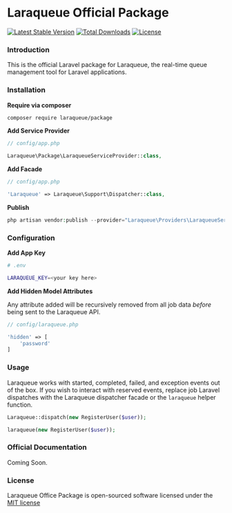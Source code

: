# Laraqueue Official Package

[![Latest Stable Version](https://poser.pugx.org/laraqueue/package/version)](https://packagist.org/packages/laraqueue/package)
[![Total Downloads](https://poser.pugx.org/laraqueue/package/downloads)](https://packagist.org/packages/laraqueue/package)
[![License](https://poser.pugx.org/laraqueue/package/license)](https://packagist.org/packages/laraqueue/package)

### Introduction

This is the official Laravel package for Laraqueue, the real-time queue management tool for Laravel applications.

### Installation

**Require via composer**
```bash
composer require laraqueue/package
```

**Add Service Provider**
```php
// config/app.php

Laraqueue\Package\LaraqueueServiceProvider::class,
```

**Add Facade**
```php
// config/app.php

'Laraqueue' => Laraqueue\Support\Dispatcher::class,
```

**Publish**
```php
php artisan vendor:publish --provider="Laraqueue\Providers\LaraqueueServiceProvider"
```

### Configuration
**Add App Key**
```bash
# .env

LARAQUEUE_KEY=<your key here>
```

**Add Hidden Model Attributes**

Any attribute added will be recursively removed from all job data _before_ being sent to the Laraqueue API.
```php
// config/laraqueue.php

'hidden' => [
    'password'
]

```


### Usage
Laraqueue works with started, completed, failed, and exception events out of the box. If you wish to interact with reserved events, replace job Laravel dispatches with the Laraqueue dispatcher facade or the `laraqueue` helper function.
```php
Laraqueue::dispatch(new RegisterUser($user));
```
```php
laraqueue(new RegisterUser($user));
```


### Official Documentation
Coming Soon.

### License
Laraqueue Office Package is open-sourced software licensed under the [MIT license](http://opensource.org/licenses/MIT)
